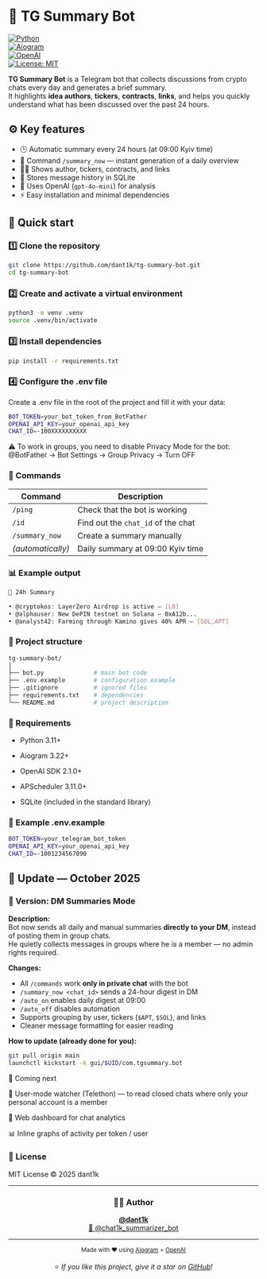# 🧠 TG Summary Bot

[![Python](https://img.shields.io/badge/python-3.11+-blue.svg)](https://www.python.org/)  
[![Aiogram](https://img.shields.io/badge/aiogram-3.22-brightgreen)](https://docs.aiogram.dev/)  
[![OpenAI](https://img.shields.io/badge/OpenAI-API-orange)](https://platform.openai.com/)  
[![License: MIT](https://img.shields.io/badge/License-MIT-yellow.svg)](LICENSE)

**TG Summary Bot** is a Telegram bot that collects discussions from crypto chats every day and generates a brief summary.  
It highlights **idea authors**, **tickers**, **contracts**, **links**, and helps you quickly understand what has been discussed over the past 24 hours.

##  ⚙️ Key features

- 🕒 Automatic summary every 24 hours (at 09:00 Kyiv time)
- 💬 Command `/summary_now` — instant generation of a daily overview
- 🙋‍♂️ Shows author, tickers, contracts, and links
- 💾 Stores message history in SQLite
- 🤖 Uses OpenAI (`gpt-4o-mini`) for analysis
- ⚡ Easy installation and minimal dependencies

## 🚀 Quick start

### 1️⃣ Clone the repository
```bash
git clone https://github.com/dant1k/tg-summary-bot.git
cd tg-summary-bot
```
### 2️⃣ Create and activate a virtual environment
```bash
python3 -m venv .venv
source .venv/bin/activate
```

### 3️⃣ Install dependencies
```bash
pip install -r requirements.txt
```
### 4️⃣ Configure the .env file

Create a .env file in the root of the project and fill it with your data:
```bash
BOT_TOKEN=your_bot_token_from_BotFather
OPENAI_API_KEY=your_openai_api_key
CHAT_ID=-100XXXXXXXXXX
```
⚠️ To work in groups, you need to disable Privacy Mode for the bot:
@BotFather → Bot Settings → Group Privacy → Turn OFF

### 💬 Commands
| Command           | Description                           |
| ----------------- | ---------------------------------- |
| `/ping`           | Check that the bot is working        |
| `/id`             | Find out the `chat_id` of the chat              |
| `/summary_now`    | Create a summary manually            |
| *(automatically)* | Daily summary at 09:00 Kyiv time |

### 📊 Example output
```bash
🧾 24h Summary

• @cryptokos: LayerZero Airdrop is active — [L0]
• @alphauser: New DePIN testnet on Solana — 0xA12b...
• @analyst42: Farming through Kamino gives 40% APR — [SOL,APT]
```
### 📁 Project structure
```bash
tg-summary-bot/
│
├── bot.py              # main bot code
├── .env.example        # configuration example
├── .gitignore          # ignored files
├── requirements.txt    # dependencies
└── README.md           # project description
```
### 📁 Requirements

- Python 3.11+

- Aiogram 3.22+

- OpenAI SDK 2.1.0+

- APScheduler 3.11.0+

- SQLite (included in the standard library)

### 🧩 Example .env.example
```bash
BOT_TOKEN=your_telegram_bot_token
OPENAI_API_KEY=your_openai_api_key
CHAT_ID=-1001234567890
```
## 🔄 Update — October 2025

### 🧠 Version: DM Summaries Mode
**Description:**  
Bot now sends all daily and manual summaries **directly to your DM**, instead of posting them in group chats.  
He quietly collects messages in groups where he is a member — no admin rights required.

**Changes:**
- All `/commands` work **only in private chat** with the bot  
- `/summary_now <chat_id>` sends a 24-hour digest in DM  
- `/auto_on` enables daily digest at 09:00  
- `/auto_off` disables automation  
- Supports grouping by user, tickers (`$APT`, `$SOL`), and links  
- Cleaner message formatting for easier reading  

**How to update (already done for you):**
```bash
git pull origin main
launchctl kickstart -k gui/$UID/com.tgsummary.bot
```

🚀 Coming next

🧩 User-mode watcher (Telethon) — to read closed chats where only your personal account is a member

🧰 Web dashboard for chat analytics

📊 Inline graphs of activity per token / user

### 🪪 License

MIT License © 2025 dant1k

---

<h3 align="center">🧑‍💻 Author</h3>
<p align="center">
  <a href="https://github.com/dant1k" target="_blank"><b>@dant1k</b></a><br>
  <a href="https://t.me/chat1k_summarizer_bot" target="_blank">🤖 @chat1k_summarizer_bot</a>
</p>

---

<p align="center">
  <sub>Made with ❤️ using <a href="https://github.com/aiogram/aiogram">Aiogram</a> + <a href="https://platform.openai.com/">OpenAI</a></sub><br><br>
  ⭐ <i>If you like this project, give it a star on <a href="https://github.com/dant1k/tg-summary-bot">GitHub</a>!</i>
</p>

